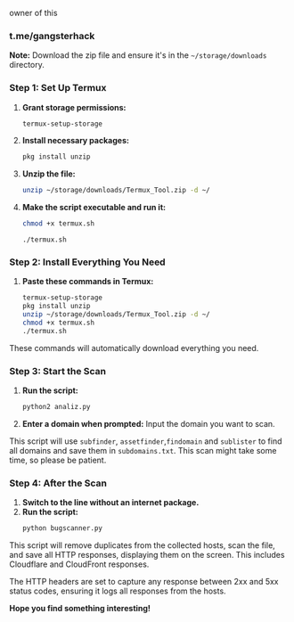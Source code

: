 owner of this 

### t.me/gangsterhack

**Note:** Download the zip file and ensure it's in the `~/storage/downloads` directory.

### Step 1: Set Up Termux
1. **Grant storage permissions:**
   ```sh
   termux-setup-storage
   ```

2. **Install necessary packages:**
   ```sh
   pkg install unzip
   ```

3. **Unzip the file:**
   ```sh
   unzip ~/storage/downloads/Termux_Tool.zip -d ~/
   ```

4. **Make the script executable and run it:**
   ```sh
   chmod +x termux.sh
   ```
   ```
   ./termux.sh
   ```

### Step 2: Install Everything You Need
1. **Paste these commands in Termux:**
   ```sh
   termux-setup-storage
   pkg install unzip
   unzip ~/storage/downloads/Termux_Tool.zip -d ~/
   chmod +x termux.sh
   ./termux.sh
   ```

These commands will automatically download everything you need.

### Step 3: Start the Scan
1. **Run the script:**
   ```sh
   python2 analiz.py
   ```

2. **Enter a domain when prompted:** Input the domain you want to scan.

This script will use `subfinder`, `assetfinder`,`findomain` and `sublister` to find all domains and save them in `subdomains.txt`. This scan might take some time, so please be patient.

### Step 4: After the Scan
1. **Switch to the line without an internet package.**
2. **Run the script:**
   ```sh
   python bugscanner.py
   ```

This script will remove duplicates from the collected hosts, scan the file, and save all HTTP responses, displaying them on the screen. This includes Cloudflare and CloudFront responses.

The HTTP headers are set to capture any response between 2xx and 5xx status codes, ensuring it logs all responses from the hosts.

**Hope you find something interesting!**

